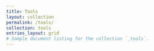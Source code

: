 ```yaml
---
title: Tools
layout: collection
permalink: /tools/
collection: tools
entries_layout: grid
# Sample document listing for the collection `_tools`.
---
```


